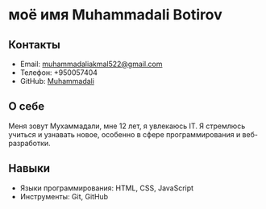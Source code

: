 # моё имя Muhammadali Botirov

## Контакты
- Email: muhammadaliakmal522@gmail.com
- Телефон: +950057404
- GitHub: [Muhammadali](https://github.com/Muhammadali522/rsschool-cv)

## О себе
Меня зовут Мухаммадали, мне 12 лет, я увлекаюсь IT. Я стремлюсь учиться и узнавать новое, особенно в сфере программирования и веб-разработки.

## Навыки
- Языки программирования: HTML, CSS, JavaScript
- Инструменты: Git, GitHub

